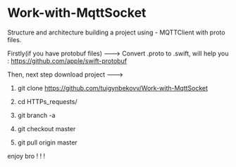 # Work-with-MqttSocket
Structure and architecture building a project using -  MQTTClient with proto files.

Firstly(if you have protobuf files) --->
Convert .proto to .swift, will help you : https://github.com/apple/swift-protobuf


Then, next step download project --->

1) git clone https://github.com/tuigynbekovv/Work-with-MqttSocket

2) cd HTTPs_requests/

3) git branch -a

4) git checkout master

5) git pull origin master



enjoy bro ! ! !
